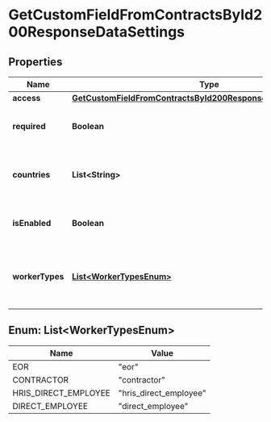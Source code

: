 

# GetCustomFieldFromContractsById200ResponseDataSettings


## Properties

| Name | Type | Description | Notes |
|------------ | ------------- | ------------- | -------------|
|**access** | [**GetCustomFieldFromContractsById200ResponseDataSettingsAccess**](GetCustomFieldFromContractsById200ResponseDataSettingsAccess.md) |  |  [optional] |
|**required** | **Boolean** | Whether the custom field is required |  [optional] |
|**countries** | **List&lt;String&gt;** | Countries for which the custom field is applicable. |  [optional] |
|**isEnabled** | **Boolean** | Whether the custom field is enabled |  [optional] |
|**workerTypes** | [**List&lt;WorkerTypesEnum&gt;**](#List&lt;WorkerTypesEnum&gt;) | Worker types for which the custom field is applicable |  [optional] |



## Enum: List&lt;WorkerTypesEnum&gt;

| Name | Value |
|---- | -----|
| EOR | &quot;eor&quot; |
| CONTRACTOR | &quot;contractor&quot; |
| HRIS_DIRECT_EMPLOYEE | &quot;hris_direct_employee&quot; |
| DIRECT_EMPLOYEE | &quot;direct_employee&quot; |



